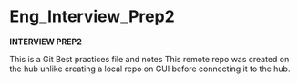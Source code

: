 # Eng_Interview_Prep2

**INTERVIEW PREP2**

This is a Git Best practices file and notes
This remote repo was created on the hub unlike creating a local repo on GUI before connecting it to the hub.
